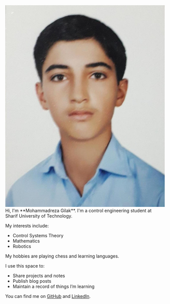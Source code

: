 <div class="about-section">
  <div class="about-image">
    <img src="/assets/images/profile.jpg" alt="Mohammadreza Gilak">
  </div>

  <div class="about-text" markdown="1">
Hi, I'm **Mohammadreza Gilak**. I'm a control engineering student at Sharif University of Technology.  

My interests include:  
- Control Systems Theory  
- Mathematics  
- Robotics  

My hobbies are playing chess and learning languages.  

I use this space to:  
- Share projects and notes  
- Publish blog posts  
- Maintain a record of things I’m learning  

You can find me on [GitHub](https://github.com/MRGilak) and [LinkedIn](https://www.linkedin.com/in/mohammadreza-gilak-7aa830226/).
  </div>
</div>
